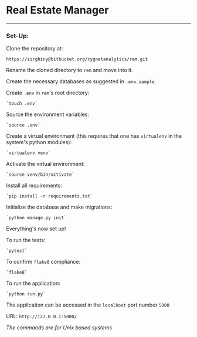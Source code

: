 # Real Estate Manager

***

### Set-Up:

Clone the repository at:

	https://sirghiny@bitbucket.org/cygnetanalytics/rem.git

Rename the cloned directory to `rem` and move into it. 

Create the necessary databases as suggested in `.env.sample`.

Create `.env` in `rem`'s root directory:

	`touch .env`

Source the environment variables:

	`source .env`

Create a virtual environment (this requires that one has `virtualenv` in the system's python modules):

	`virtualenv venv`

Activate the virtual environment:

	`source venv/bin/activate`

Install all requirements:

	`pip install -r requirements.txt`

Initialize the database and make migrations:

	`python manage.py init`

Everything's now set up!

To run the tests:

	`pytest`

To confirm `flake8` compliance:

	`flake8`

To run the application:

	`python run.py`

The application can be accessed in the `localhost` port number `5000`

URL:
	`http://127.0.0.1:5000/`

*The commands are for Unix based systems*
